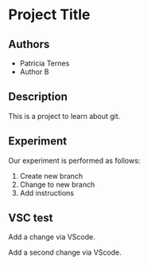 # Project Title

## Authors

- Patricia Ternes
- Author B

## Description

This is a project to learn about git.

## Experiment

Our experiment is performed as follows:

1. Create new branch
2. Change to new branch
3. Add instructions

## VSC test

Add a change via VScode.

Add a second change via VScode.
